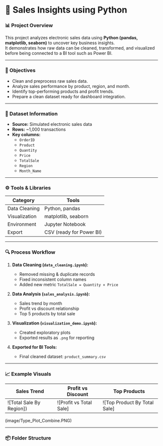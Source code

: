 # 🧠 Sales Insights using Python

### 📊 Project Overview  
This project analyzes electronic sales data using **Python (pandas, matplotlib, seaborn)** to uncover key business insights.  
It demonstrates how raw data can be cleaned, transformed, and visualized before being connected to a BI tool such as Power BI.

---

### 🎯 Objectives
- Clean and preprocess raw sales data.
- Analyze sales performance by product, region, and month.
- Identify top-performing products and profit trends.
- Prepare a clean dataset ready for dashboard integration.

---

### 🧩 Dataset Information
- **Source:** Simulated electronic sales data  
- **Rows:** ~1,000 transactions  
- **Key columns:**
  - `OrderID`
  - `Product`
  - `Quantity`
  - `Price`
  - `TotalSale`
  - `Region`
  - `Month_Name`

---

### ⚙️ Tools & Libraries
| Category | Tools |
|-----------|--------|
| Data Cleaning | Python, pandas |
| Visualization | matplotlib, seaborn |
| Environment | Jupyter Notebook |
| Export | CSV (ready for Power BI) |

---

### 🔍 Process Workflow
1. **Data Cleaning (`data_cleaning.ipynb`):**  
   - Removed missing & duplicate records  
   - Fixed inconsistent column names  
   - Added new metric `TotalSale = Quantity × Price`

2. **Data Analysis (`sales_analysis.ipynb`):**  
   - Sales trend by month  
   - Profit vs discount relationship  
   - Top 5 products by total sale

3. **Visualization (`visualization_demo.ipynb`):**  
   - Created exploratory plots  
   - Exported results as `.png` for reporting  

4. **Exported for BI Tools:**  
   - Final cleaned dataset: `product_summary.csv`

---

### 📈 Example Visuals
| Sales Trend | Profit vs Discount | Top Products |
|--------------|--------------------|---------------|
| ![Total Sale By Region]) | ![Profit vs Total Sale] | ![Top Product By Total Sale] |
(image/Type_Plot_Combine.PNG)

---

### 📦 Folder Structure
